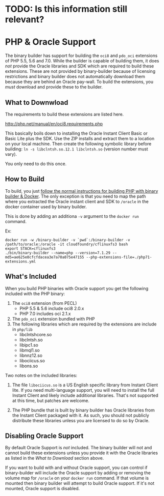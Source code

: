 # TODO: Is this information still relevant?
# PHP & Oracle Support

The binary builder has support for building the `oci8` and `pdo_oci` extensions of PHP 5.5, 5.6 and 7.0.  While the builder is capable of building them, it does *not* provide the Oracle libraries and SDK which are required to build these extensions.  These are not provided by binary-builder because of licensing restrictions and binary builder does not automatically download them because they are behind an Oracle pay-wall.  To build the extensions, you *must* download and provide these to the builder.

## What to Downwload

The requirements to build these extensions are listed here.

  http://php.net/manual/en/oci8.requirements.php

This basically boils down to installing the Oracle Instant Client Basic or Basic Lite plus the SDK.  Use the ZIP installs and extract them to a location on your local machine.  Then create the following symbolic library before building: `ln -s libclntsh.so.12.1 libclntsh.so` (version number must vary).

You only need to do this once.

## How to Build

To build, you just [follow the normal instructions for building PHP with binary builder & Docker](https://github.com/cloudfoundry/binary-builder/blob/master/README.md).  The only exception is that you need to map the path where you extracted the Oracle instant client and SDK to `/oracle` in the docker container used by binary builder.

This is done by adding an additiona `-v` argument to the `docker run` command.

Ex:

```
docker run -w /binary-builder -v `pwd`:/binary-builder -v /path/to/oracle:/oracle -it cloudfoundry/cflinuxfs3 bash
export STACK=cflinuxfs3 
./bin/binary-builder --name=php --version=7.1.29 --md5=ae625e0cfcfdacea3e7a70a075e47155 --php-extensions-file=./php71-extensions.yml
```

## What's Included

When you build PHP binaries with Oracle support you get the following included with the PHP binary:

1. The `oci8` extension (from PECL)
    - PHP 5.5 & 5.6 include oci8 2.0.x
    - PHP 7.0 includes oci 2.1.x
2. The `pdo_oci` extension bundled with PHP
3. The following libraries which are required by the extensions are include in `php/lib`
    - libclntshcore.so
    - libclntsh.so
    - libipc1.so
    - libmql1.so
    - libnnz12.so
    - libociicus.so
    - libons.so

Two notes on the included libraries:

1. The file `libociicus.so` is a US English specific library from Instant Client lite.  If you need multi-language support, you will need to install the full Instant Client and likely include additional libraries.  That's not supported at this time, but patches are welcome.

2. The PHP bundle that is built by binary builder has Oracle libraries from the Instant Client packaged with it.  As such, you should not publicly distribute these libraries unless you are licensed to do so by Oracle.

## Disabling Oracle Support

By default Oracle Support is *not* included.  The binary builder will not and cannot build these extensions unless you provide it with the Oracle libraries as listed in the *What to Download* section above.

If you want to build with and without Oracle support, you can control if binary-builder will include the Oracle support by adding or removing the volume map for `/oracle` on your `docker run` command.  If that volume is mounted then binary builder will attempt to build Oracle support.  If it's not mounted, Oracle support is disabled.

